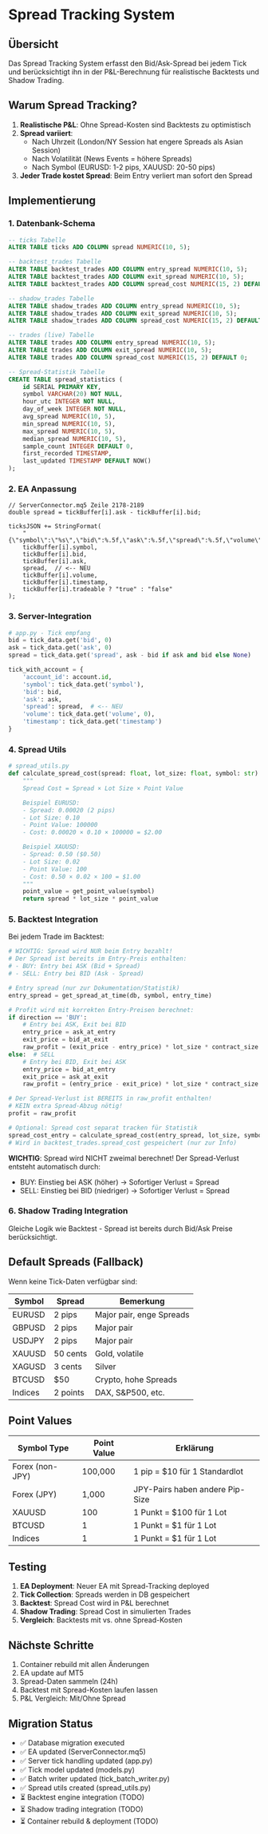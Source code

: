 # Spread Tracking System

## Übersicht

Das Spread Tracking System erfasst den Bid/Ask-Spread bei jedem Tick und berücksichtigt ihn in der P&L-Berechnung für realistische Backtests und Shadow Trading.

## Warum Spread Tracking?

1. **Realistische P&L**: Ohne Spread-Kosten sind Backtests zu optimistisch
2. **Spread variiert**:
   - Nach Uhrzeit (London/NY Session hat engere Spreads als Asian Session)
   - Nach Volatilität (News Events = höhere Spreads)
   - Nach Symbol (EURUSD: 1-2 pips, XAUUSD: 20-50 pips)
3. **Jeder Trade kostet Spread**: Beim Entry verliert man sofort den Spread

## Implementierung

### 1. Datenbank-Schema

```sql
-- ticks Tabelle
ALTER TABLE ticks ADD COLUMN spread NUMERIC(10, 5);

-- backtest_trades Tabelle
ALTER TABLE backtest_trades ADD COLUMN entry_spread NUMERIC(10, 5);
ALTER TABLE backtest_trades ADD COLUMN exit_spread NUMERIC(10, 5);
ALTER TABLE backtest_trades ADD COLUMN spread_cost NUMERIC(15, 2) DEFAULT 0;

-- shadow_trades Tabelle
ALTER TABLE shadow_trades ADD COLUMN entry_spread NUMERIC(10, 5);
ALTER TABLE shadow_trades ADD COLUMN exit_spread NUMERIC(10, 5);
ALTER TABLE shadow_trades ADD COLUMN spread_cost NUMERIC(15, 2) DEFAULT 0;

-- trades (live) Tabelle
ALTER TABLE trades ADD COLUMN entry_spread NUMERIC(10, 5);
ALTER TABLE trades ADD COLUMN exit_spread NUMERIC(10, 5);
ALTER TABLE trades ADD COLUMN spread_cost NUMERIC(15, 2) DEFAULT 0;

-- Spread-Statistik Tabelle
CREATE TABLE spread_statistics (
    id SERIAL PRIMARY KEY,
    symbol VARCHAR(20) NOT NULL,
    hour_utc INTEGER NOT NULL,
    day_of_week INTEGER NOT NULL,
    avg_spread NUMERIC(10, 5),
    min_spread NUMERIC(10, 5),
    max_spread NUMERIC(10, 5),
    median_spread NUMERIC(10, 5),
    sample_count INTEGER DEFAULT 0,
    first_recorded TIMESTAMP,
    last_updated TIMESTAMP DEFAULT NOW()
);
```

### 2. EA Anpassung

```mql5
// ServerConnector.mq5 Zeile 2178-2189
double spread = tickBuffer[i].ask - tickBuffer[i].bid;

ticksJSON += StringFormat(
    "{\"symbol\":\"%s\",\"bid\":%.5f,\"ask\":%.5f,\"spread\":%.5f,\"volume\":%d,\"timestamp\":%d,\"tradeable\":%s}",
    tickBuffer[i].symbol,
    tickBuffer[i].bid,
    tickBuffer[i].ask,
    spread,  // <-- NEU
    tickBuffer[i].volume,
    tickBuffer[i].timestamp,
    tickBuffer[i].tradeable ? "true" : "false"
);
```

### 3. Server-Integration

```python
# app.py - Tick empfang
bid = tick_data.get('bid', 0)
ask = tick_data.get('ask', 0)
spread = tick_data.get('spread', ask - bid if ask and bid else None)

tick_with_account = {
    'account_id': account.id,
    'symbol': tick_data.get('symbol'),
    'bid': bid,
    'ask': ask,
    'spread': spread,  # <-- NEU
    'volume': tick_data.get('volume', 0),
    'timestamp': tick_data.get('timestamp')
}
```

### 4. Spread Utils

```python
# spread_utils.py
def calculate_spread_cost(spread: float, lot_size: float, symbol: str) -> float:
    """
    Spread Cost = Spread × Lot Size × Point Value

    Beispiel EURUSD:
    - Spread: 0.00020 (2 pips)
    - Lot Size: 0.10
    - Point Value: 100000
    - Cost: 0.00020 × 0.10 × 100000 = $2.00

    Beispiel XAUUSD:
    - Spread: 0.50 ($0.50)
    - Lot Size: 0.02
    - Point Value: 100
    - Cost: 0.50 × 0.02 × 100 = $1.00
    """
    point_value = get_point_value(symbol)
    return spread * lot_size * point_value
```

### 5. Backtest Integration

Bei jedem Trade im Backtest:

```python
# WICHTIG: Spread wird NUR beim Entry bezahlt!
# Der Spread ist bereits im Entry-Preis enthalten:
# - BUY: Entry bei ASK (Bid + Spread)
# - SELL: Entry bei BID (Ask - Spread)

# Entry spread (nur zur Dokumentation/Statistik)
entry_spread = get_spread_at_time(db, symbol, entry_time)

# Profit wird mit korrekten Entry-Preisen berechnet:
if direction == 'BUY':
    # Entry bei ASK, Exit bei BID
    entry_price = ask_at_entry
    exit_price = bid_at_exit
    raw_profit = (exit_price - entry_price) * lot_size * contract_size
else:  # SELL
    # Entry bei BID, Exit bei ASK
    entry_price = bid_at_entry
    exit_price = ask_at_exit
    raw_profit = (entry_price - exit_price) * lot_size * contract_size

# Der Spread-Verlust ist BEREITS in raw_profit enthalten!
# KEIN extra Spread-Abzug nötig!
profit = raw_profit

# Optional: Spread cost separat tracken für Statistik
spread_cost_entry = calculate_spread_cost(entry_spread, lot_size, symbol)
# Wird in backtest_trades.spread_cost gespeichert (nur zur Info)
```

**WICHTIG**: Spread wird NICHT zweimal berechnet! Der Spread-Verlust entsteht automatisch durch:
- BUY: Einstieg bei ASK (höher) → Sofortiger Verlust = Spread
- SELL: Einstieg bei BID (niedriger) → Sofortiger Verlust = Spread

### 6. Shadow Trading Integration

Gleiche Logik wie Backtest - Spread ist bereits durch Bid/Ask Preise berücksichtigt.

## Default Spreads (Fallback)

Wenn keine Tick-Daten verfügbar sind:

| Symbol | Spread | Bemerkung |
|--------|--------|-----------|
| EURUSD | 2 pips | Major pair, enge Spreads |
| GBPUSD | 2 pips | Major pair |
| USDJPY | 2 pips | Major pair |
| XAUUSD | 50 cents | Gold, volatile |
| XAGUSD | 3 cents | Silver |
| BTCUSD | $50 | Crypto, hohe Spreads |
| Indices | 2 points | DAX, S&P500, etc. |

## Point Values

| Symbol Type | Point Value | Erklärung |
|-------------|-------------|-----------|
| Forex (non-JPY) | 100,000 | 1 pip = $10 für 1 Standardlot |
| Forex (JPY) | 1,000 | JPY-Pairs haben andere Pip-Size |
| XAUUSD | 100 | 1 Punkt = $100 für 1 Lot |
| BTCUSD | 1 | 1 Punkt = $1 für 1 Lot |
| Indices | 1 | 1 Punkt = $1 für 1 Lot |

## Testing

1. **EA Deployment**: Neuer EA mit Spread-Tracking deployed
2. **Tick Collection**: Spreads werden in DB gespeichert
3. **Backtest**: Spread Cost wird in P&L berechnet
4. **Shadow Trading**: Spread Cost in simulierten Trades
5. **Vergleich**: Backtests mit vs. ohne Spread-Kosten

## Nächste Schritte

1. Container rebuild mit allen Änderungen
2. EA update auf MT5
3. Spread-Daten sammeln (24h)
4. Backtest mit Spread-Kosten laufen lassen
5. P&L Vergleich: Mit/Ohne Spread

## Migration Status

- ✅ Database migration executed
- ✅ EA updated (ServerConnector.mq5)
- ✅ Server tick handling updated (app.py)
- ✅ Tick model updated (models.py)
- ✅ Batch writer updated (tick_batch_writer.py)
- ✅ Spread utils created (spread_utils.py)
- ⏳ Backtest engine integration (TODO)
- ⏳ Shadow trading integration (TODO)
- ⏳ Container rebuild & deployment (TODO)
